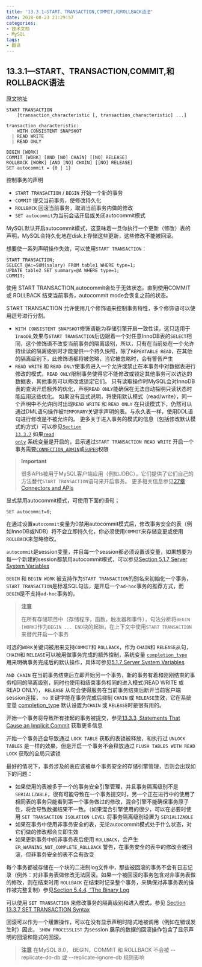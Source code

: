 ```yaml
---
title: '13.3.1—START、TRANSACTION,COMMIT,和ROLLBACK语法'
date: 2018-08-23 21:29:57
categories:
- 技术文档
- MySQL
tags:
- 翻译
---
```


## 13.3.1—START、TRANSACTION,COMMIT,和ROLLBACK语法
[原文地址](https://dev.mysql.com/doc/refman/8.0/en/commit.html)

```
START TRANSACTION
    [transaction_characteristic [, transaction_characteristic] ...]

transaction_characteristic:
    WITH CONSISTENT SNAPSHOT
  | READ WRITE
  | READ ONLY

BEGIN [WORK]
COMMIT [WORK] [AND [NO] CHAIN] [[NO] RELEASE]
ROLLBACK [WORK] [AND [NO] CHAIN] [[NO] RELEASE]
SET autocommit = {0 | 1}
```
控制事务的声明
- `START TRANSACTION` / `BEGIN` 开始一个新的事务
- `COMMIT` 提交当前事务，使修改持久化
- `ROLLBACK` 回滚当前事务，取消当前事务内做的修改
- `SET autocommit`为当前会话开启或关闭autocommit模式

MySQL默认开启autocommit模式，这意味着一旦你执行一个更新（修改）表的声明，MySQL会持久化地在disk上存储这些更新，这些修改不能被回滚。

想要使一系列声明操作失效，可以使用`START TRANSACTION`：
```
START TRANSACTION;
SELECT @A:=SUM(salary) FROM table1 WHERE type=1;
UPDATE table2 SET summary=@A WHERE type=1;
COMMIT;
```
<!--more-->
使用 START TRANSACTION,autocommit会处于无效状态。直到使用COMMIT 或 ROLLBACK 结束当前事务，autocommit mode会恢复之前的状态。

START TRANSACTION 允许使用几个修饰语来控制事务特性，多个修饰语可以使用逗号进行分割。
- `WITH CONSISTENT SNAPSHOT`修饰语能为存储引擎开启一致性读，这只适用于`InnoDB`,效果与`START TRANSACTION`后边跟着一个对任意InnoDB表的`SELECT`相同，这个修饰语不改变当前事务的隔离级别，所以，只有在当前处在一个允许持续读的隔离级别时才能提供一个持久快照，除了`REPEATABLE READ`，在其他的隔离级别下，此修饰语都将被忽略，当它被忽略时，会有警告产生
- `READ WRITE` 和 `READ ONLY`使事务进入一个允许或禁止在本事务中对数据表进行修改的模式，`READ ONLY`限制事务使得它不能修改或锁定其他事务可以访达的数据表，其他事务可以修改或锁定它们。
&#13;
只有读取操作时MySQL会对InnoDB表的查询开启额外的优化，声明`READ ONLY`能确保在无法自动探明只读状态时能应用这些优化。
&#13;
如果没有显式说明，将使用默认模式（read/write），同一个声明中不允许同时出现`READ WRITE` 和 `READ ONLY`
&#13;
在只读模式下，仍然可以通过DML语句操作被`TEMPORARY`关键字声明的表。与永久表一样，使用DDL语句进行修改是不被允许的。
&#13;
更多关于进入事务的模式的信息（包括修改默认模式的方式）可以参见<code>[Section 13.3.7](https://dev.mysql.com/doc/refman/8.0/en/set-transaction.html)</code>
&#13;
如果<code>[read only](https://dev.mysql.com/doc/refman/8.0/en/server-system-variables.html#sysvar_read_only)</code> 系统变量是开启的，显示通过`START TRANSACTION READ WRITE` 开启一个事务需要<code>[CONNECTION_ADMIN](https://dev.mysql.com/doc/refman/8.0/en/privileges-provided.html#priv_connection-admin)</code>或<code>[SUPER](https://dev.mysql.com/doc/refman/8.0/en/privileges-provided.html#priv_super)</code>权限

> **Important**
>
> 很多APIs被用于MySQL客户端应用（例如JDBC），它们提供了它们自己的方法替代`START TRANSACTION`语句来开启事务。
> 更多相关信息参见[27章 Connectors and APIs](https://dev.mysql.com/doc/refman/8.0/en/connectors-apis.html)

显式禁用autocommit模式，可使用下面的语句；
```
SET autocommit=0;
```
在通过设置`autocommit`变量为0禁用autocommit模式后，修改事务安全的表（例如InnoDB或NDB）将不会立即持久化，你必须使用`COMMIT`来存储变更或使用`ROLLBACK`来忽略修改。

`autocommit`是session变量，并且每一个session都必须设置该变量，如果想要为每一个新建的session都禁用autocommit模式，可以参见[Section 5.1.7 Server System Variables](https://dev.mysql.com/doc/refman/8.0/en/server-system-variables.html)

`BEGIN` 和 `BEGIN WORK` 被支持作为`START TRANSACTION`的别名来初始化一个事务，`START TRANSACTION`是标准SQL句法，是开启一个`ad-hoc`事务的推荐方式，而`BEGIN`是不支持`ad-hoc`事务的。

> **注意**
>
> 在所有存储项目中（存储程序，函数，触发器和事件），句法分析将`BEGIN [WORK]`作为`BEGIN ... END`块的起始，在上下文中使用`START TRANSACTION`来替代开启一个事务

可选的`WORK`关键词被用来支持`COMMIT`和 `ROLLBACK`，作为 `CHAIN`和 `RELEASE`从句，`CHAIN`和 `RELEASE`可以被用做事务完成的额外控制，系统变量 <code>[completion_type ](https://dev.mysql.com/doc/refman/8.0/en/server-system-variables.html#sysvar_completion_type)</code> 用来明确事务完成后的默认操作，具体可参见[5.1.7 Server System Variables](https://dev.mysql.com/doc/refman/8.0/en/server-system-variables.html)

`AND CHAIN` 在当前事务结束后立即开始另一个事务，新的事务有着和刚刚结束的事务相同的隔离级别，同时也使用和结束事务相同的进入模式(READ WRITE 或 READ ONLY)， `RELEASE` 从句会使得服务在当前事务结束后断开当前客户端session连接， `no` 关键字能在事务完成后抑制 `CHAIN` 或 `RELEASE`生效，它在系统变量 [completion_type](https://dev.mysql.com/doc/refman/8.0/en/server-system-variables.html#sysvar_completion_type) 默认设置为`CHAIN` 或 `RELEASE`时是很有用的。

开始一个事务将导致所有挂起的事务被提交，参见[13.3.3, Statements That Cause an Implicit Commit](https://dev.mysql.com/doc/refman/8.0/en/implicit-commit.html) 获取更多信息

开始一个事务还会导致通过 `LOCK TABLE` 获取的表锁被释放，和执行过 `UNLOCK TABLES` 是一样的效果，但是开启一个事务不会释放通过 `FLUSH TABLES WITH READ LOCK` 获取的全局只读锁

最好的情况下，事务涉及的表应该被单个事务安全的存储引擎管理，否则会出现如下的问题：
- 如果使用的表被多于一个的事务安全引擎管理，并且事务隔离级别不是 `SERIALIZABLE`，很有可能导致在一个事务提交时，另一个正在进行中的使用了相同表的事务只能看到第一个事务做过的修改，混合引擎不能确保事务原子性，将会导致数据结果不一致。（如果混合引擎使用的很少，可以在必要时使用 `SET TRANSACTION ISOLATION LEVEL` 将事务隔离级别设置为 `SERIALIZABLE`
- 如果在事务中使用非事务安全的表，无论autocommit模式处于什么状态，对它们做的修改都会立即生效
- 如果更新事务中的非事务表后使用 `ROLLBACK`，会产生 ` ER_WARNING_NOT_COMPLETE_ROLLBACK` 警告，在事务安全的表中的修改会被回滚，但非事务安全的表不会有改变

每个事务都被存储在一个块的二进制log文件中，那些被回滚的事务不会有日志记录（例外：对非事务表做修改无法回滚。如果一个被回滚的事务包含对非事务表做的修改，则在结束时用 `ROLLBACK` 在结束时记录整个事务，来确保对非事务表的操作被完整复制）参见[Section 5.4.4, “The Binary Log](https://dev.mysql.com/doc/refman/8.0/en/binary-log.html)

可以使用 `SET TRANSACTION` 来修改事务的隔离级别和进入模式，参见 [Section 13.3.7 SET TRANSACTION Syntax](https://dev.mysql.com/doc/refman/8.0/en/set-transaction.html)

回滚可以作为一个缓置操作，可以在没有显示声明时隐式地被调用（例如在错误发生时）因此， `SHOW PROCESSLIST` 为session 展示的数据的回滚操作包含了显示声明的回滚和隐式的回滚。

> **注意**
> &#13;
> 在MySQL 8.0， BEGIN，COMMIT 和 ROLLBACK 不会被  --replicate-do-db 或 --replicate-ignore-db 规则影响
